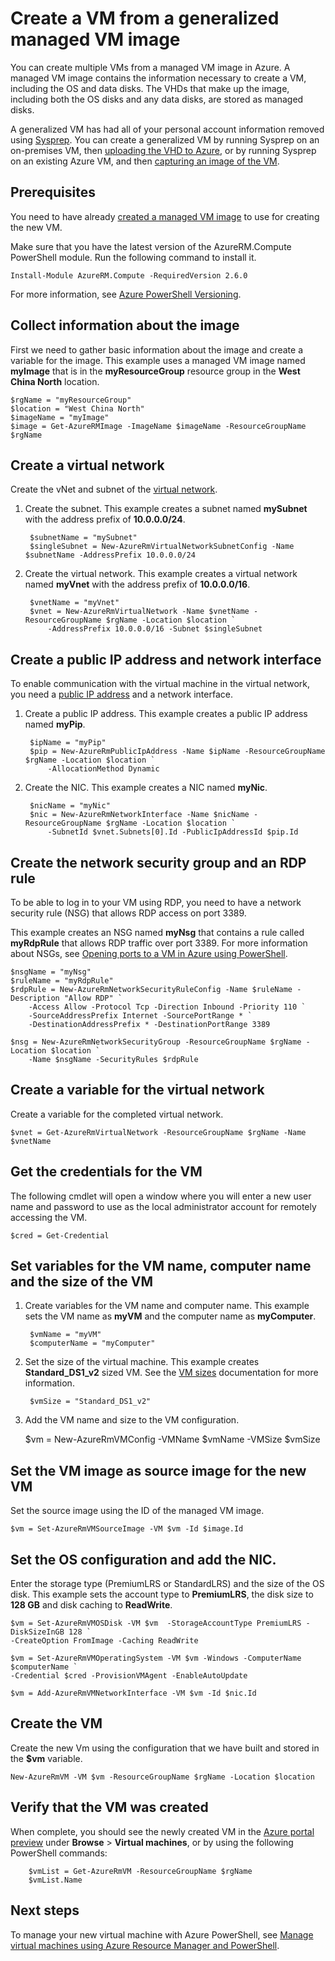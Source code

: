 <properties
    pageTitle="Create VM from a managed VM image in Azure | Azure"
    description="Create a Windows virtual machine from a generalized managed VM image using Azure PowerShell, in the Resource Manager deployment model."
    services="virtual-machines-windows"
    documentationcenter=""
    author="cynthn"
    manager="timlt"
    editor=""
    tags="azure-resource-manager" />
<tags
    ms.assetid=""
    ms.service="virtual-machines-windows"
    ms.workload="infrastructure-services"
    ms.tgt_pltfrm="vm-windows"
    ms.devlang="na"
    ms.topic="article"
    ms.date="02/7/2017"
    wacn.date=""
    ms.author="cynthn" />

# Create a VM from a generalized managed VM image

You can create multiple VMs from a managed VM image in Azure. A managed VM image contains the information necessary to create a VM, including the OS and data disks. The VHDs that make up the image, including both the OS disks and any data disks, are stored as managed disks. 

A generalized VM has had all of your personal account information removed using [Sysprep](/documentation/articles/virtual-machines-windows-generalize-vhd/). You can create a generalized VM by running Sysprep on an on-premises VM, then [uploading the VHD to Azure](/documentation/articles/virtual-machines-windows-upload-image/), or by running Sysprep on an existing Azure VM, and then [capturing an image of the VM](/documentation/articles/virtual-machines-windows-capture-image-resource/).

## Prerequisites

You need to have already [created a managed VM image](/documentation/articles/virtual-machines-windows-capture-image-resource/) to use for creating the new VM. 

Make sure that you have the latest version of the AzureRM.Compute PowerShell module. Run the following command to install it.

    Install-Module AzureRM.Compute -RequiredVersion 2.6.0

For more information, see [Azure PowerShell Versioning](https://docs.microsoft.com/powershell/azureps-cmdlets-docs/#azure-powershell-versioning).

## Collect information about the image

First we need to gather basic information about the image and create a variable for the image. This example uses a managed VM image named **myImage** that is in the **myResourceGroup** resource group in the **West China North** location. 

    $rgName = "myResourceGroup"
    $location = "West China North"
    $imageName = "myImage"
    $image = Get-AzureRMImage -ImageName $imageName -ResourceGroupName $rgName

## Create a virtual network
Create the vNet and subnet of the [virtual network](/documentation/articles/virtual-networks-overview/).

1. Create the subnet. This example creates a subnet named **mySubnet** with the address prefix of **10.0.0.0/24**.  

        $subnetName = "mySubnet"
        $singleSubnet = New-AzureRmVirtualNetworkSubnetConfig -Name $subnetName -AddressPrefix 10.0.0.0/24

2. Create the virtual network. This example creates a virtual network named **myVnet** with the address prefix of **10.0.0.0/16**.  

        $vnetName = "myVnet"
        $vnet = New-AzureRmVirtualNetwork -Name $vnetName -ResourceGroupName $rgName -Location $location `
            -AddressPrefix 10.0.0.0/16 -Subnet $singleSubnet

## Create a public IP address and network interface

To enable communication with the virtual machine in the virtual network, you need a [public IP address](/documentation/articles/virtual-network-ip-addresses-overview-arm/) and a network interface.

1. Create a public IP address. This example creates a public IP address named **myPip**. 

        $ipName = "myPip"
        $pip = New-AzureRmPublicIpAddress -Name $ipName -ResourceGroupName $rgName -Location $location `
            -AllocationMethod Dynamic

2. Create the NIC. This example creates a NIC named **myNic**. 

        $nicName = "myNic"
        $nic = New-AzureRmNetworkInterface -Name $nicName -ResourceGroupName $rgName -Location $location `
            -SubnetId $vnet.Subnets[0].Id -PublicIpAddressId $pip.Id

## Create the network security group and an RDP rule

To be able to log in to your VM using RDP, you need to have a network security rule (NSG) that allows RDP access on port 3389. 

This example creates an NSG named **myNsg** that contains a rule called **myRdpRule** that allows RDP traffic over port 3389. For more information about NSGs, see [Opening ports to a VM in Azure using PowerShell](/documentation/articles/virtual-machines-windows-nsg-quickstart-powershell/).

    $nsgName = "myNsg"
    $ruleName = "myRdpRule"
    $rdpRule = New-AzureRmNetworkSecurityRuleConfig -Name $ruleName -Description "Allow RDP" `
        -Access Allow -Protocol Tcp -Direction Inbound -Priority 110 `
        -SourceAddressPrefix Internet -SourcePortRange * `
        -DestinationAddressPrefix * -DestinationPortRange 3389

    $nsg = New-AzureRmNetworkSecurityGroup -ResourceGroupName $rgName -Location $location `
        -Name $nsgName -SecurityRules $rdpRule

## Create a variable for the virtual network

Create a variable for the completed virtual network. 

    $vnet = Get-AzureRmVirtualNetwork -ResourceGroupName $rgName -Name $vnetName

## Get the credentials for the VM

The following cmdlet will open a window where you will enter a new user name and password to use as the local administrator account for remotely accessing the VM. 

    $cred = Get-Credential

## Set variables for the VM name, computer name and the size of the VM

1. Create variables for the VM name and computer name. This example sets the VM name as **myVM** and the computer name as **myComputer**.

        $vmName = "myVM"
        $computerName = "myComputer"

2. Set the size of the virtual machine. This example creates **Standard_DS1_v2** sized VM. See the [VM sizes](/documentation/articles/virtual-machines-windows-sizes/) documentation for more information.

        $vmSize = "Standard_DS1_v2"

3. Add the VM name and size to the VM configuration.

    $vm = New-AzureRmVMConfig -VMName $vmName -VMSize $vmSize

## Set the VM image as source image for the new VM

Set the source image using the ID of the managed VM image.

    $vm = Set-AzureRmVMSourceImage -VM $vm -Id $image.Id

## Set the OS configuration and add the NIC.

Enter the storage type (PremiumLRS or StandardLRS) and the size of the OS disk. This example sets the account type to **PremiumLRS**, the disk size to **128 GB** and disk caching to **ReadWrite**.

    $vm = Set-AzureRmVMOSDisk -VM $vm  -StorageAccountType PremiumLRS -DiskSizeInGB 128 `
    -CreateOption FromImage -Caching ReadWrite

    $vm = Set-AzureRmVMOperatingSystem -VM $vm -Windows -ComputerName $computerName `
    -Credential $cred -ProvisionVMAgent -EnableAutoUpdate

    $vm = Add-AzureRmVMNetworkInterface -VM $vm -Id $nic.Id

## Create the VM

Create the new Vm using the configuration that we have built and stored in the **$vm** variable.

    New-AzureRmVM -VM $vm -ResourceGroupName $rgName -Location $location

## Verify that the VM was created
When complete, you should see the newly created VM in the [Azure portal preview](https://portal.azure.cn) under **Browse** > **Virtual machines**, or by using the following PowerShell commands:

        $vmList = Get-AzureRmVM -ResourceGroupName $rgName
        $vmList.Name

## Next steps
To manage your new virtual machine with Azure PowerShell, see [Manage virtual machines using Azure Resource Manager and PowerShell](/documentation/articles/virtual-machines-windows-ps-manage/).